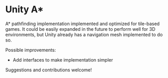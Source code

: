 Unity A*
=========

A* pathfinding implementation implemented and optimized for tile-based games. It could be easily expanded in the future to perform well for 3D environments, but 
Unity already has a navigation mesh implemented to do so.

Possible improvements:

 - Add interfaces to make implementation simpler


Suggestions and contributions welcome!
